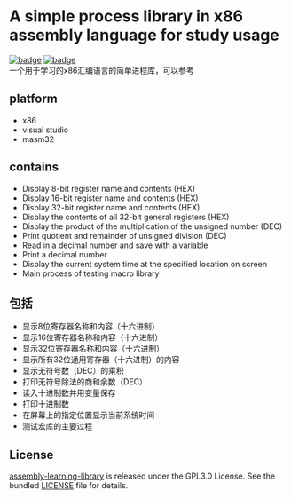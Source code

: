 # A simple process library in x86 assembly language for study usage
[![badge](https://img.shields.io/badge/lan-assembly-green)](https://github.com/thejiannan/assembly-learning-library) 
[![badge](https://img.shields.io/badge/learn-passing-brightgreen)](https://github.com/thejiannan/assembly-learning-library)  
一个用于学习的x86汇编语言的简单进程库，可以参考
## platform

+ x86 
+ visual studio 
+ masm32

## contains

+ Display 8-bit register name and contents (HEX)
+ Display 16-bit register name and contents (HEX)
+ Display 32-bit register name and contents (HEX) 
+ Display the contents of all 32-bit general registers (HEX)
+ Display the product of the multiplication of the unsigned number (DEC)
+ Print quotient and remainder of unsigned division (DEC) 
+ Read in a decimal number and save with a variable
+ Print a decimal number
+ Display the current system time at the specified location on screen
+ Main process of testing macro library

## 包括

+ 显示8位寄存器名称和内容（十六进制）
+ 显示16位寄存器名称和内容（十六进制）
+ 显示32位寄存器名称和内容（十六进制）
+ 显示所有32位通用寄存器（十六进制）的内容
+ 显示无符号数（DEC）的乘积
+ 打印无符号除法的商和余数（DEC）
+ 读入十进制数并用变量保存
+ 打印十进制数
+ 在屏幕上的指定位置显示当前系统时间
+ 测试宏库的主要过程

## License

[assembly-learning-library](https://github.com/thejiannan/assembly-learning-library) is released under the GPL3.0 License. See the bundled [LICENSE](./LICENSE) file for details.
